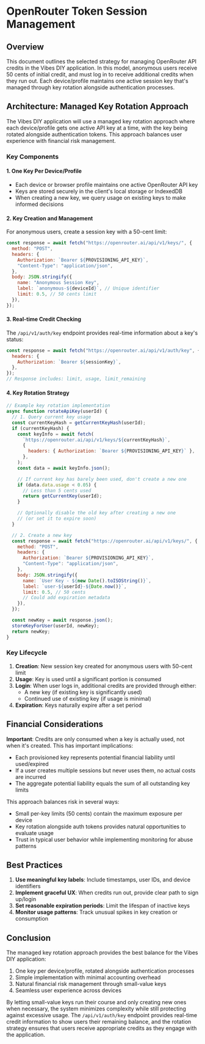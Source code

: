 # OpenRouter Token Session Management

## Overview

This document outlines the selected strategy for managing OpenRouter API credits in the Vibes DIY application. In this model, anonymous users receive 50 cents of initial credit, and must log in to receive additional credits when they run out. Each device/profile maintains one active session key that's managed through key rotation alongside authentication processes.

## Architecture: Managed Key Rotation Approach

The Vibes DIY application will use a managed key rotation approach where each device/profile gets one active API key at a time, with the key being rotated alongside authentication tokens. This approach balances user experience with financial risk management.

### Key Components

#### 1. One Key Per Device/Profile

- Each device or browser profile maintains one active OpenRouter API key
- Keys are stored securely in the client's local storage or IndexedDB
- When creating a new key, we query usage on existing keys to make informed decisions

#### 2. Key Creation and Management

For anonymous users, create a session key with a 50-cent limit:

```javascript
const response = await fetch("https://openrouter.ai/api/v1/keys/", {
  method: "POST",
  headers: {
    Authorization: `Bearer ${PROVISIONING_API_KEY}`,
    "Content-Type": "application/json",
  },
  body: JSON.stringify({
    name: "Anonymous Session Key",
    label: `anonymous-${deviceId}`, // Unique identifier
    limit: 0.5, // 50 cents limit
  }),
});
```

#### 3. Real-time Credit Checking

The `/api/v1/auth/key` endpoint provides real-time information about a key's status:

```javascript
const response = await fetch("https://openrouter.ai/api/v1/auth/key", {
  headers: {
    Authorization: `Bearer ${sessionKey}`,
  },
});
// Response includes: limit, usage, limit_remaining
```

#### 4. Key Rotation Strategy

```javascript
// Example key rotation implementation
async function rotateApiKey(userId) {
  // 1. Query current key usage
  const currentKeyHash = getCurrentKeyHash(userId);
  if (currentKeyHash) {
    const keyInfo = await fetch(
      `https://openrouter.ai/api/v1/keys/${currentKeyHash}`,
      {
        headers: { Authorization: `Bearer ${PROVISIONING_API_KEY}` },
      },
    );
    const data = await keyInfo.json();

    // If current key has barely been used, don't create a new one
    if (data.data.usage < 0.05) {
      // Less than 5 cents used
      return getCurrentKey(userId);
    }

    // Optionally disable the old key after creating a new one
    // (or set it to expire soon)
  }

  // 2. Create a new key
  const response = await fetch("https://openrouter.ai/api/v1/keys/", {
    method: "POST",
    headers: {
      Authorization: `Bearer ${PROVISIONING_API_KEY}`,
      "Content-Type": "application/json",
    },
    body: JSON.stringify({
      name: `User Key - ${new Date().toISOString()}`,
      label: `user-${userId}-${Date.now()}`,
      limit: 0.5, // 50 cents
      // Could add expiration metadata
    }),
  });

  const newKey = await response.json();
  storeKeyForUser(userId, newKey);
  return newKey;
}
```

### Key Lifecycle

1. **Creation**: New session key created for anonymous users with 50-cent limit
2. **Usage**: Key is used until a significant portion is consumed
3. **Login**: When user logs in, additional credits are provided through either:
   - A new key (if existing key is significantly used)
   - Continued use of existing key (if usage is minimal)
4. **Expiration**: Keys naturally expire after a set period

## Financial Considerations

**Important**: Credits are only consumed when a key is actually used, not when it's created. This has important implications:

- Each provisioned key represents potential financial liability until used/expired
- If a user creates multiple sessions but never uses them, no actual costs are incurred
- The aggregate potential liability equals the sum of all outstanding key limits

This approach balances risk in several ways:

- Small per-key limits (50 cents) contain the maximum exposure per device
- Key rotation alongside auth tokens provides natural opportunities to evaluate usage
- Trust in typical user behavior while implementing monitoring for abuse patterns

## Best Practices

1. **Use meaningful key labels**: Include timestamps, user IDs, and device identifiers
2. **Implement graceful UX**: When credits run out, provide clear path to sign up/login
3. **Set reasonable expiration periods**: Limit the lifespan of inactive keys
4. **Monitor usage patterns**: Track unusual spikes in key creation or consumption

## Conclusion

The managed key rotation approach provides the best balance for the Vibes DIY application:

1. One key per device/profile, rotated alongside authentication processes
2. Simple implementation with minimal accounting overhead
3. Natural financial risk management through small-value keys
4. Seamless user experience across devices

By letting small-value keys run their course and only creating new ones when necessary, the system minimizes complexity while still protecting against excessive usage. The `/api/v1/auth/key` endpoint provides real-time credit information to show users their remaining balance, and the rotation strategy ensures that users receive appropriate credits as they engage with the application.
